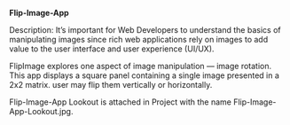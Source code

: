**Flip-Image-App**
 
Description: It’s important for Web Developers to understand the basics of manipulating images since rich web applications rely on images to add value to the user interface and user experience (UI/UX).

FlipImage explores one aspect of image manipulation — image rotation. This app displays a square panel containing a single image presented in a 2x2 matrix. user may flip them vertically or horizontally.

Flip-Image-App Lookout is attached in Project with the name Flip-Image-App-Lookout.jpg.
